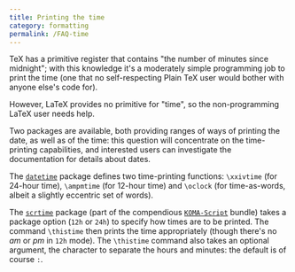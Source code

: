 ```yaml
---
title: Printing the time
category: formatting
permalink: /FAQ-time
---
```


TeX has a primitive register that contains "the number of minutes
since midnight"; with this knowledge it's a moderately simple
programming job to print the time (one that no self-respecting
Plain TeX user would bother with anyone else's code for).

However, LaTeX provides no primitive for "time", so the
non-programming LaTeX user needs help.

Two packages are available, both providing ranges of ways of printing
the date, as well as of the time: this question will concentrate on
the time-printing capabilities, and interested users can investigate
the documentation for details about dates.

The [`datetime`](https://ctan.org/pkg/datetime) package defines two time-printing functions:
`\xxivtime` (for 24-hour time), `\ampmtime` (for 12-hour time) and
`\oclock` (for time-as-words, albeit a slightly eccentric set of
words).

The [`scrtime`](https://ctan.org/pkg/scrtime) package (part of the compendious
[`KOMA-Script`](https://ctan.org/pkg/KOMA-Script) bundle) takes a package option (`12h` or
`24h`) to specify how times are to be printed.  The command
`\thistime` then prints the time appropriately (though there's no
_am_ or _pm_ in `12h` mode).  The `\thistime`
command also takes an optional argument, the character to separate the
hours and minutes: the default is of course `:`.


